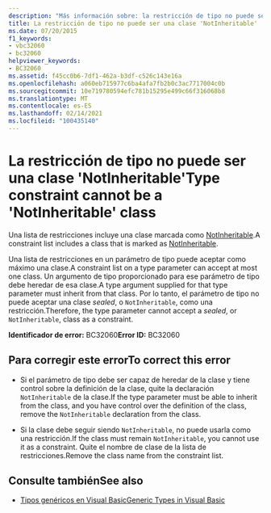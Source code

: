 ```yaml
---
description: "Más información sobre: la restricción de tipo no puede ser una clase ' NotInheritable '"
title: La restricción de tipo no puede ser una clase 'NotInheritable'
ms.date: 07/20/2015
f1_keywords:
- vbc32060
- bc32060
helpviewer_keywords:
- BC32060
ms.assetid: f45cc0b6-7df1-462a-b3df-c526c143e16a
ms.openlocfilehash: a060eb715977c6ba4afa7fb2b0c3ac7717004c0b
ms.sourcegitcommit: 10e719780594efc781b15295e499c66f316068b8
ms.translationtype: MT
ms.contentlocale: es-ES
ms.lasthandoff: 02/14/2021
ms.locfileid: "100435140"
---
```

# <a name="type-constraint-cannot-be-a-notinheritable-class"></a><span data-ttu-id="66634-103">La restricción de tipo no puede ser una clase 'NotInheritable'</span><span class="sxs-lookup"><span data-stu-id="66634-103">Type constraint cannot be a 'NotInheritable' class</span></span>

<span data-ttu-id="66634-104">Una lista de restricciones incluye una clase marcada como [NotInheritable](../language-reference/modifiers/notinheritable.md).</span><span class="sxs-lookup"><span data-stu-id="66634-104">A constraint list includes a class that is marked as [NotInheritable](../language-reference/modifiers/notinheritable.md).</span></span>  
  
 <span data-ttu-id="66634-105">Una lista de restricciones en un parámetro de tipo puede aceptar como máximo una clase.</span><span class="sxs-lookup"><span data-stu-id="66634-105">A constraint list on a type parameter can accept at most one class.</span></span> <span data-ttu-id="66634-106">Un argumento de tipo proporcionado para ese parámetro de tipo debe heredar de esa clase.</span><span class="sxs-lookup"><span data-stu-id="66634-106">A type argument supplied for that type parameter must inherit from that class.</span></span> <span data-ttu-id="66634-107">Por lo tanto, el parámetro de tipo no puede aceptar una clase *sealed*, o `NotInheritable`, como una restricción.</span><span class="sxs-lookup"><span data-stu-id="66634-107">Therefore, the type parameter cannot accept a *sealed*, or `NotInheritable`, class as a constraint.</span></span>  
  
 <span data-ttu-id="66634-108">**Identificador de error:** BC32060</span><span class="sxs-lookup"><span data-stu-id="66634-108">**Error ID:** BC32060</span></span>  
  
## <a name="to-correct-this-error"></a><span data-ttu-id="66634-109">Para corregir este error</span><span class="sxs-lookup"><span data-stu-id="66634-109">To correct this error</span></span>  
  
- <span data-ttu-id="66634-110">Si el parámetro de tipo debe ser capaz de heredar de la clase y tiene control sobre la definición de la clase, quite la declaración `NotInheritable` de la clase.</span><span class="sxs-lookup"><span data-stu-id="66634-110">If the type parameter must be able to inherit from the class, and you have control over the definition of the class, remove the `NotInheritable` declaration from the class.</span></span>  
  
- <span data-ttu-id="66634-111">Si la clase debe seguir siendo `NotInheritable`, no puede usarla como una restricción.</span><span class="sxs-lookup"><span data-stu-id="66634-111">If the class must remain `NotInheritable`, you cannot use it as a constraint.</span></span> <span data-ttu-id="66634-112">Quite el nombre de clase de la lista de restricciones.</span><span class="sxs-lookup"><span data-stu-id="66634-112">Remove the class name from the constraint list.</span></span>  
  
## <a name="see-also"></a><span data-ttu-id="66634-113">Consulte también</span><span class="sxs-lookup"><span data-stu-id="66634-113">See also</span></span>

- [<span data-ttu-id="66634-114">Tipos genéricos en Visual Basic</span><span class="sxs-lookup"><span data-stu-id="66634-114">Generic Types in Visual Basic</span></span>](../programming-guide/language-features/data-types/generic-types.md)
